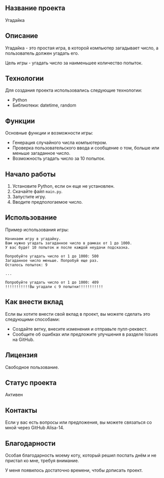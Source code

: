 ## Название проекта
Угадайка

## Описание
Угадайка - это простая игра, в которой компьютер загадывает число, а пользователь должен угадать его. 

Цель игры - угадать число за наименьшее количество попыток.

## Технологии
Для создания проекта использовались следующие технологии:
- Python
- Библиотеки: datetime, random

## Функции
Основные функции и возможности игры:
- Генерация случайного числа компьютером.
- Проверка пользовательского ввода и сообщение о том, больше или меньше загаданное число.
- Возможность угадать число за 10 попыток.

## Начало работы
1. Установите Python, если он еще не установлен.
2. Скачайте файл `main.py`.
3. Запустите игру.
4. Вводите предпологаемое число.

## Использование
Пример использования игры:
```
Начинаем игру в угадайку.
Вам нужно угадать загаданное число в рамках от 1 до 1000.
У вас будет 10 попыток и после каждой неудачи подсказка. 

Попробуйте угадать число от 1 до 1000: 500
Загаданное число меньше. Попробуй еще раз.
Осталось попыток: 9

...

Попробуйте угадать число от 1 до 1000: 409
!!!!!!!!!!!Вы угадали с 9 попытки!!!!!!!!!!!
```


## Как внести вклад
Если вы хотите внести свой вклад в проект, вы можете сделать это следующими способами:
- Создайте ветку, внесите изменения и отправьте пулл-реквест.
- Сообщите об ошибках или предложите улучшения в разделе Issues на GitHub.

## Лицензия
Свободное пользование.

## Статус проекта
Активен

## Контакты
Если у вас есть вопросы или предложения, вы можете связаться со мной через GitHub Alisa-14.

## Благодарности
Особая благодарность моему коту, который решил поспать днём и не пристал ко мне, требуя внимание. 

У меня появилось достаточно времени, чтобы дописать проект.






